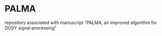 # PALMA
repository associated with manuscript "PALMA, an improved algorithm for DOSY signal processing"
